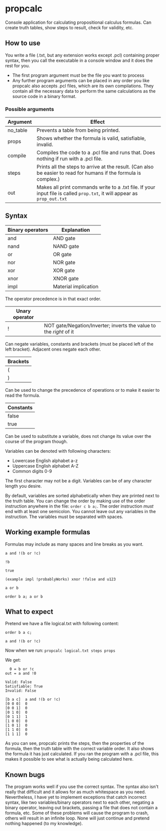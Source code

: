 # propcalc
Console application for calculating propositional calculus formulas. Can create truth tables, show steps to result, check for validity, etc.

## How to use
You write a file (.txt, but any extension works except .pcl) containing proper syntax, then you call the executable in a console window and it does the rest for you.
- The first program argument must be the file you want to process
- Any further program arguments can be placed in any order you like
propcalc also accepts .pcl files, which are its own compilations. They contain all the necessary data to perform the same calculations as the source code in a binary format.

### Possible arguments
|Argument|Effect|
|--------|------|
|no_table|Prevents a table from being printed.|
|props   |Shows whether the formula is valid, satisfiable, invalid.|
|compile |Compiles the code to a .pcl file and runs that. Does nothing if run with a .pcl file.|
|steps   |Prints all the steps to arrive at the result. (Can also be easier to read for humans if the formula is complex.)|
|out     |Makes all print commands write to a .txt file. If your input file is called `prop.txt`, it will appear as `prop_out.txt`|

## Syntax
|Binary operators|Explanation|
|-|-|
|and|AND gate|
|nand|NAND gate|
|or|OR gate|
|nor|NOR gate|
|xor|XOR gate|
|xnor|XNOR gate|
|impl|Material implication|

The operator precedence is in that exact order.

|Unary operator||
|-|-|
|!|NOT gate/Negation/Inverter; inverts the value to the _right_ of it|

Can negate variables, constants and brackets (must be placed left of the left bracket). Adjacent ones negate each other.


|Brackets|
|-|
|(|
|)|

Can be used to change the precedence of operations or to make it easier to read the formula.

|Constants|
|-|
|false|
|true|

Can be used to substitute a variable, does not change its value over the course of the program though.

Variables can be denoted with following characters:
- Lowercase English alphabet a-z
- Uppercase English alphabet A-Z
- Common digits 0-9

The first character may not be a digit.
Variables can be of any character length you desire.

By default, variables are sorted alphabetically when they are printed next to the truth table. You can change the order by making use of the order instruction anywhere in the file: `order c b a;`. The order instruction _must_ end with at least one semicolon. You cannot leave out any variables in the instruction. The variables must be separated with spaces.

## Working example formulas
Formulas may include as many spaces and line breaks as you want.

`a and !(b or !c)`

`!b`

`true`

`(example impl !probablyWorks) xnor !false and u123`

`a or b`

`order b a; a or b`

## What to expect
Pretend we have a file logical.txt with following content:
```
order b a c;

a and !(b or !c)
```
Now when we run:
`propcalc logical.txt steps props`

We get:
```
  0 = b or !c
out = a and !0

Valid: False
Satisfiable: True
Invalid: False

[b a c]  a and !(b or !c)
[0 0 0]  0
[0 0 1]  0
[0 1 0]  0
[0 1 1]  1
[1 0 0]  0
[1 0 1]  0
[1 1 0]  0
[1 1 1]  0
```

As you can see, propcalc prints the steps, then the properties of the formula, then the truth table with the correct variable order. It also shows the formula it has just calculated. If you ran the program with a .pcl file, this makes it possible to see what is actually being calculated here.

## Known bugs
The program works well if you use the correct syntax. The syntax also isn't really that difficult and it allows for as much whitespace as you need. Nevertheless, I have yet to implement exceptions that catch incorrect syntax, like two variables/binary operators next to each other, negating a binary operator, leaving out brackets, passing a file that does not contain a formula, etc. Some of these problems will cause the program to crash, others will result in an infinite loop. None will just continue and pretend nothing happened (to my knowledge).

